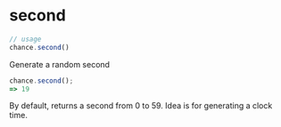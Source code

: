 # second

```js
// usage
chance.second()
```

Generate a random second

```js
chance.second();
=> 19
```

By default, returns a second from 0 to 59. Idea is for generating a clock time.
